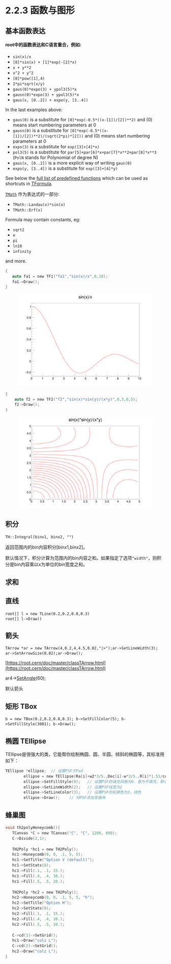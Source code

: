 # 2.2.3 函数与图形

## 基本函数表达

#### root中的函数表达和C语言重合，例如:

* `sin(x)/x`
* `[0]*sin(x) + [1]*exp(-[2]*x)`
* `x + y**2`
* `x^2 + y^2`
* `[0]*pow([1],4)`
* `2*pi*sqrt(x/y)`
* `gaus(0)*expo(3) + ypol3(5)*x`
* `gausn(0)*expo(3) + ypol3(5)*x`
* `gaus(x, [0..2]) + expo(y, [3..4])`

In the last examples above:

* `gaus(0)` is a substitute for `[0]*exp(-0.5*((x-[1])/[2])**2)` and (0) means start numbering parameters at 0
* `gausn(0)` is a substitute for `[0]*exp(-0.5*((x-[1])/[2])**2)/(sqrt(2*pi)*[2]))` and (0) means start numbering parameters at 0
* `expo(3)` is a substitute for `exp([3]+[4]*x)`
* `pol3(5)` is a substitute for `par[5]+par[6]*x+par[7]*x**2+par[8]*x**3` (`PolN` stands for Polynomial of degree N)
* `gaus(x, [0..2])` is a more explicit way of writing `gaus(0)`
* `expo(y, [3..4])` is a substitute for `exp([3]+[4]*y)`

See below the [full list of predefined functions](https://root.cern/doc/master/classTFormula.html#FormulaFuncs) which can be used as shortcuts in [TFormula](https://root.cern/doc/master/classTFormula.html).

[`TMath`](https://root.cern/doc/master/namespaceTMath.html) 作为表达式的一部分:

* `TMath::Landau(x)*sin(x)`
* `TMath::Erf(x)`

Formula may contain constants, eg:

* `sqrt2`
* `e`
* `pi`
* `ln10`
* `infinity`

and more.



```c
{
   auto fa1 = new TF1("fa1","sin(x)/x",0,10);
   fa1->Draw();
}
```

<figure><img src="../.gitbook/assets/pict1_TF1_001.png" alt="" width="563"><figcaption></figcaption></figure>





```c
{
    auto f2 = new TF2("f2","sin(x)*sin(y)/(x*y)",0,5,0,5);
    f2->Draw();
}
```

<figure><img src="../.gitbook/assets/pict1_TF2_001.png" alt="" width="563"><figcaption></figcaption></figure>

## 积分

`TH::Integral(binx1, binx2, "")`

返回范围内的bin内容积分\[binx1,binx2]。

默认情况下，积分计算为范围内的bin内容之和。如果指定了选项`"width"`，则积分是bin内容乘以x为单位的bin宽度之和。





## 求和







## 直线

```
root[] l = new TLine(0.2,0.2,0.8,0.3)
root[] l->Draw()
```



## 箭头

```
TArrow *ar = new TArrow(4,0.2,4,4.5,0.02,"|>");ar->SetLineWidth(3); ar->SetArrowSize(0.02);ar->Draw();
```

[https://root.cern/doc/master/classTArrow.html](https://root.cern/doc/master/classTArrow.html)

ar4->[SetAngle](https://root.cern/doc/master/classTArrow.html#ad886bbbcd364d46c38db01fa91080ca5)(60);



默认箭头





## 矩形 TBox



```
b = new TBox(0.2,0.2,0.8,0.3); b->SetFillColor(5); b->SetFillStyle(3001); b->Draw();
```







## 椭圆 TEllipse

TEllipse是很强大的类，它能帮你绘制椭圆、圆、半圆、倾斜的椭圆等，其标准用如下：

```c
TEllipse *ellipse;  // 设置PSF于Pad
        ellipse = new TEllipse(Ra[i]+w2*3/5.,Dec[i]-w*3/5.,R[i]*1.51/cos(Dec[i]/57.3),R[i]*1.51,0,270,60);   // TEllipse(椭圆在Pad中的横坐标,纵坐标,长轴,短轴,phimax,phimin,theta)
        ellipse->SetFillStyle(0);   // 设置PSF的填充风格为0，意为不填充，默认不填充
        ellipse->SetLineWidth(2);   // 设置PSF线宽为2
        ellipse->SetLineColor(3);   // 设置PSF的轮廓色为3，绿色
        ellipse->Draw();    // 将PSF添加至画布

```

## 蜂巢图



```c
void th2polyHoneycomb(){
   TCanvas *C = new TCanvas("C", "C", 1200, 600);
   C->Divide(2,1);
 
   TH2Poly *hc1 = new TH2Poly();
   hc1->Honeycomb(0, 0, .1, 5, 5);
   hc1->SetTitle("Option V (default)");
   hc1->SetStats(0);
   hc1->Fill(.1, .1, 15.);
   hc1->Fill(.4, .4, 10.);
   hc1->Fill(.5, .5, 20.);
 
   TH2Poly *hc2 = new TH2Poly();
   hc2->Honeycomb(0, 0, .1, 5, 5, "h");
   hc2->SetTitle("Option H");
   hc2->SetStats(0);
   hc2->Fill(.1, .1, 15.);
   hc2->Fill(.4, .4, 10.);
   hc2->Fill(.5, .5, 20.);
 
   C->cd(1)->SetGrid();
   hc1->Draw("colz L");
   C->cd(2)->SetGrid();
   hc2->Draw("colz L");
}
```













